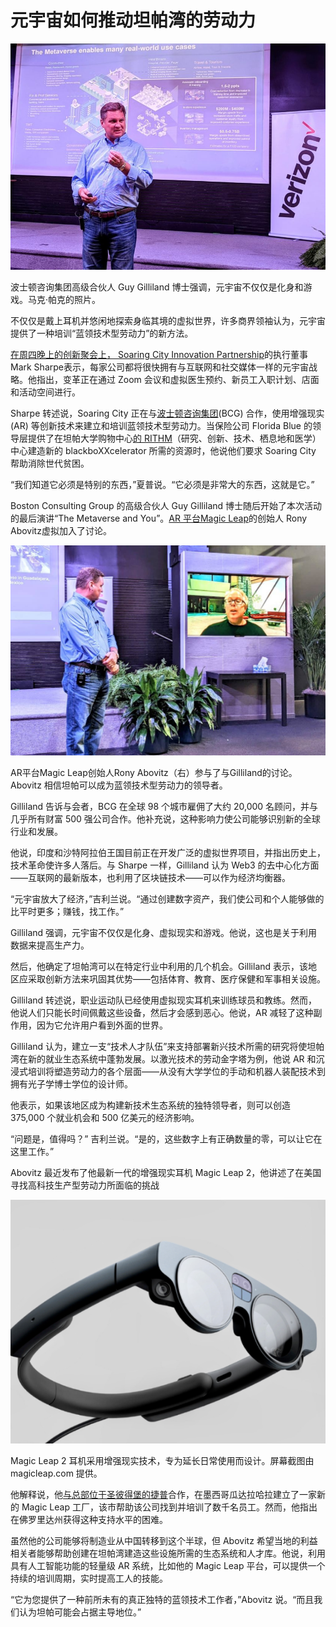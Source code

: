 # 元宇宙如何推动坦帕湾的劳动力




![元宇宙](27.jpg)

波士顿咨询集团高级合伙人 Guy Gilliland 博士强调，元宇宙不仅仅是化身和游戏。马克·帕克的照片。



不仅仅是戴上耳机并悠闲地探索身临其境的虚拟世界，许多商界领袖认为，元宇宙提供了一种培训“蓝领技术型劳动力”的新方法。

[在周四晚上的创新聚会上， Soaring City Innovation Partnership](https://soaringcity.com/)的执行董事 Mark Sharpe表示，每家公司都将很快拥有与互联网和社交媒体一样的元宇宙战略。他指出，变革正在通过 Zoom 会议和虚拟医生预约、新员工入职计划、店面和活动空间进行。

Sharpe 转述说，Soaring City 正在与[波士顿咨询集团](https://www.bcg.com/)(BCG) 合作，使用增强现实 (AR) 等创新技术来建立和培训蓝领技术型劳动力。当保险公司 Florida Blue 的领导层提供了在坦帕大学购物中心[的 RITHM](https://stpetecatalyst.com/unique-incubator-joins-expanding-tampa-tech-development/)（研究、创新、技术、栖息地和医学）中心建造新的 blackboXXcelerator 所需的资源时，他说他们要求 Soaring City 帮助消除世代贫困。

“我们知道它必须是特别的东西，”夏普说。“它必须是非常大的东西，这就是它。”

Boston Consulting Group 的高级合伙人 Guy Gilliland 博士随后开始了本次活动的最后演讲“The Metaverse and You”。[AR 平台Magic Leap](https://www.magicleap.com/en-us/)的创始人 Rony Abovitz虚拟加入了讨论。

![元宇宙](28.jpg)



AR平台Magic Leap创始人Rony Abovitz（右）参与了与Gilliland的讨论。Abovitz 相信坦帕可以成为蓝领技术型劳动力的领导者。

Gilliland 告诉与会者，BCG 在全球 98 个城市雇佣了大约 20,000 名顾问，并与几乎所有财富 500 强公司合作。他补充说，这种影响力使公司能够识别新的全球行业和发展。

他说，印度和沙特阿拉伯王国目前正在开发广泛的虚拟世界项目，并指出历史上，技术革命使许多人落后。与 Sharpe 一样，Gilliland 认为 Web3 的去中心化方面——互联网的最新版本，也利用了区块链技术——可以作为经济均衡器。

“元宇宙放大了经济，”吉利兰说。“通过创建数字资产，我们使公司和个人能够做的比平时更多；赚钱，找工作。”

Gilliland 强调，元宇宙不仅仅是化身、虚拟现实和游戏。他说，这也是关于利用数据来提高生产力。

然后，他确定了坦帕湾可以在特定行业中利用的几个机会。Gilliland 表示，该地区应采取创新方法来巩固其优势——包括体育、教育、医疗保健和军事相关设施。

Gilliland 转述说，职业运动队已经使用虚拟现实耳机来训练球员和教练。然而，他说人们只能长时间佩戴这些设备，然后才会感到恶心。他说，AR 减轻了这种副作用，因为它允许用户看到外面的世界。

Gilliland 认为，建立一支“技术人才队伍”来支持部署新兴技术所需的研究将使坦帕湾在新的就业生态系统中蓬勃发展。以激光技术的劳动金字塔为例，他说 AR 和沉浸式培训将塑造劳动力的各个层面——从没有大学学位的手动和机器人装配技术到拥有光子学博士学位的设计师。

他表示，如果该地区成为构建新技术生态系统的独特领导者，则可以创造 375,000 个就业机会和 500 亿美元的经济影响。

“问题是，值得吗？” 吉利兰说。“是的，这些数字上有正确数量的零，可以让它在这里工作。”

Abovitz 最近发布了他最新一代的增强现实耳机 Magic Leap 2，他讲述了在美国寻找高科技生产型劳动力所面临的挑战

![元宇宙](29.png)



Magic Leap 2 耳机采用增强现实技术，专为延长日常使用而设计。屏幕截图由 magicleap.com 提供。

他解释说，他[与总部位于圣彼得堡的捷普](https://stpetecatalyst.com/jabil-partners-with-magic-leap/)合作，在墨西哥瓜达拉哈拉建立了一家新的 Magic Leap 工厂，该市帮助该公司找到并培训了数千名员工。然而，他指出在佛罗里达州获得这种支持水平的困难。

虽然他的公司能够将制造业从中国转移到这个半球，但 Abovitz 希望当地的利益相关者能够帮助创建在坦帕湾建造这些设施所需的生态系统和人才库。他说，利用具有人工智能功能的轻量级 AR 系统，比如他的 Magic Leap 平台，可以提供一个持续的培训周期，实时提高工人的技能。

“它为您提供了一种前所未有的真正独特的蓝领技术工作者，”Abovitz 说。“而且我们认为坦帕可能会占据主导地位。”
